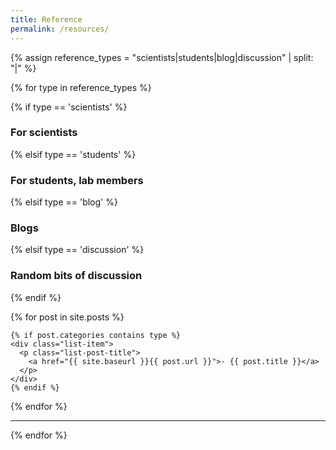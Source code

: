 ```yaml
---
title: Reference
permalink: /resources/
---
```


{% assign reference_types = "scientists|students|blog|discussion" | split: "|" %}

{% for type in reference_types %}

{% if type == 'scientists' %}
### **For scientists**
 {% elsif type == 'students' %}
### **For students, lab members**
 {% elsif type == 'blog' %}
### **Blogs**
 {% elsif type == 'discussion' %}
### **Random bits of discussion**
{% endif %}

<div class="content list">
  {% for post in site.posts %}

    {% if post.categories contains type %}
    <div class="list-item">
      <p class="list-post-title">
        <a href="{{ site.baseurl }}{{ post.url }}">- {{ post.title }}</a>
      </p>
    </div>
    {% endif %}

  {% endfor %}
</div>

<hr/>
{% endfor %}